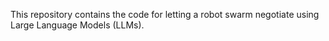 This repository contains the code for letting a robot swarm negotiate using Large Language Models (LLMs).